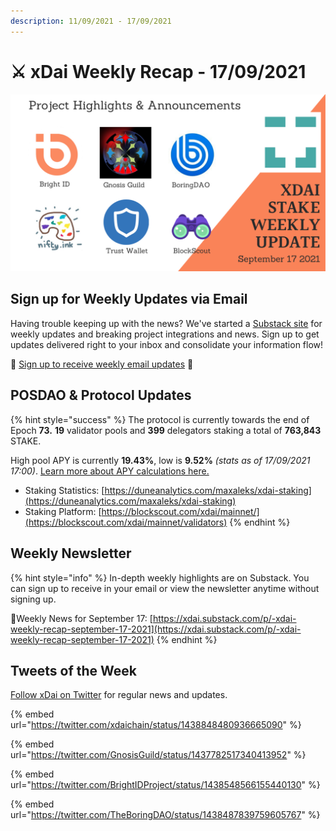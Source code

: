 ```yaml
---
description: 11/09/2021 - 17/09/2021
---
```


# ⚔️ xDai Weekly Recap - 17/09/2021

![](<../../../../.gitbook/assets/Weekly-update (1).png>)

## Sign up for Weekly Updates via Email <a href="sign-up-for-weekly-updates-via-email" id="sign-up-for-weekly-updates-via-email"></a>

Having trouble keeping up with the news? We've started a [Substack site](https://xdai.substack.com) for weekly updates and breaking project integrations and news. Sign up to get updates delivered right to your inbox and consolidate your information flow!‌

💌 [Sign up to receive weekly email updates](https://xdai.substack.com) ​💌‌‌‌

## POSDAO & Protocol Updates <a href="posdao-and-protocol-updates" id="posdao-and-protocol-updates"></a>

{% hint style="success" %}
The protocol is currently towards the end of Epoch **73.** **19** validator pools and **399** delegators staking a total of **763,843** STAKE.

High pool APY is currently **19.43%**, low is **9.52%** _(stats as of 17/09/2021 17:00)_. [Learn more about APY calculations here.](https://app.gitbook.com/@poa/s/xdai/\~/drafts/-Mi7o2SJKCklOZ9TL6Mv/about-xdai/faqs/public-staking-validators-and-delegators#what-is-apy-annual-percentage-yield)​

* Staking Statistics: [https://duneanalytics.com/maxaleks/xdai-staking](https://duneanalytics.com/maxaleks/xdai-staking)​
* Staking Platform: [https://blockscout.com/xdai/mainnet/](https://blockscout.com/xdai/mainnet/validators)
{% endhint %}

## Weekly Newsletter <a href="weekly-newsletter" id="weekly-newsletter"></a>

{% hint style="info" %}
In-depth weekly highlights are on Substack. You can sign up to receive in your email or view the newsletter anytime without signing up.

📰Weekly News for September 17: [https://xdai.substack.com/p/-xdai-weekly-recap-september-17-2021](https://xdai.substack.com/p/-xdai-weekly-recap-september-17-2021)
{% endhint %}

## Tweets of the Week <a href="tweets-of-the-week" id="tweets-of-the-week"></a>

​[Follow xDai on Twitter](https://twitter.com/xdaichain) for regular news and updates.

{% embed url="https://twitter.com/xdaichain/status/1438848480936665090" %}

{% embed url="https://twitter.com/GnosisGuild/status/1437782517340413952" %}

{% embed url="https://twitter.com/BrightIDProject/status/1438548566155440130" %}

{% embed url="https://twitter.com/TheBoringDAO/status/1438487839759605767" %}

